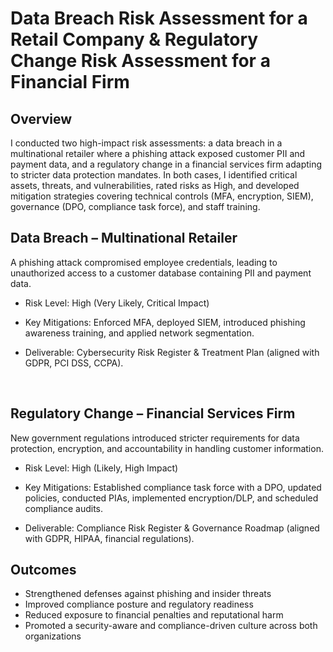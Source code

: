 <h1>Data Breach Risk Assessment for a Retail Company & Regulatory Change Risk Assessment for a Financial Firm </h1>

<h2>Overview</h2>

I conducted two high-impact risk assessments: a data breach in a multinational retailer where a phishing attack exposed customer PII and payment data, and a regulatory change in a financial services firm adapting to stricter data protection mandates. In both cases, I identified critical assets, threats, and vulnerabilities, rated risks as High, and developed mitigation strategies covering technical controls (MFA, encryption, SIEM), governance (DPO, compliance task force), and staff training.

<h2> Data Breach – Multinational Retailer</h2>

A phishing attack compromised employee credentials, leading to unauthorized access to a customer database containing PII and payment data.

- Risk Level: High (Very Likely, Critical Impact)

- Key Mitigations: Enforced MFA, deployed SIEM, introduced phishing awareness training, and applied network segmentation.

- Deliverable: Cybersecurity Risk Register & Treatment Plan (aligned with GDPR, PCI DSS, CCPA).

<br />

<h2> Regulatory Change – Financial Services Firm</h2>

New government regulations introduced stricter requirements for data protection, encryption, and accountability in handling customer information.

- Risk Level: High (Likely, High Impact)

- Key Mitigations: Established compliance task force with a DPO, updated policies, conducted PIAs, implemented encryption/DLP, and scheduled compliance audits.

- Deliverable: Compliance Risk Register & Governance Roadmap (aligned with GDPR, HIPAA, financial regulations).

<h2>Outcomes </h2>

- Strengthened defenses against phishing and insider threats<br>
- Improved compliance posture and regulatory readiness<br>
- Reduced exposure to financial penalties and reputational harm<br>
- Promoted a security-aware and compliance-driven culture across both organizations<br>






<!--
 ```diff
- text in red
+ text in green
! text in orange
# text in gray
@@ text in purple (and bold)@@
```
--!>
